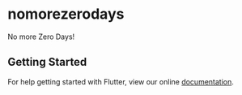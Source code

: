 # nomorezerodays

No more Zero Days!

## Getting Started

For help getting started with Flutter, view our online
[documentation](https://flutter.io/).
